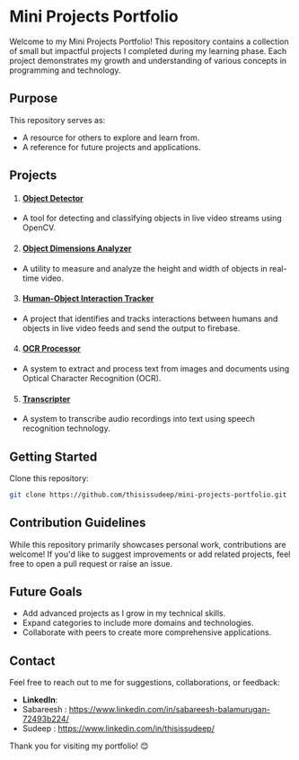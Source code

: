 # **Mini Projects Portfolio**

Welcome to my Mini Projects Portfolio! This repository contains a collection of small but impactful projects I completed during my learning phase. Each project demonstrates my growth and understanding of various concepts in programming and technology.

## **Purpose**

This repository serves as:

- A resource for others to explore and learn from.
- A reference for future projects and applications.

## **Projects**

1. #### **[Object Detector](./object-detector.py)**

- A tool for detecting and classifying objects in live video streams using OpenCV.

2. #### **[Object Dimensions Analyzer](./object-dimension-analyzer.py)**

- A utility to measure and analyze the height and width of objects in real-time video.

3. #### **[Human-Object Interaction Tracker](human-object-interaction-tracker.py)**

- A project that identifies and tracks interactions between humans and objects in live video feeds and send the output to firebase.

4. #### **[OCR Processor](ocr-processor.py)**

- A system to extract and process text from images and documents using Optical Character Recognition (OCR).

5. #### **[Transcripter](transcripter.py)**

- A system to transcribe audio recordings into text using speech recognition technology.

## **Getting Started**

Clone this repository:

```bash
git clone https://github.com/thisissudeep/mini-projects-portfolio.git
```

## **Contribution Guidelines**

While this repository primarily showcases personal work, contributions are welcome! If you'd like to suggest improvements or add related projects, feel free to open a pull request or raise an issue.

## **Future Goals**

- Add advanced projects as I grow in my technical skills.
- Expand categories to include more domains and technologies.
- Collaborate with peers to create more comprehensive applications.

## **Contact**

Feel free to reach out to me for suggestions, collaborations, or feedback:

- **LinkedIn**:
- Sabareesh : https://www.linkedin.com/in/sabareesh-balamurugan-72493b224/
- Sudeep : https://www.linkedin.com/in/thisissudeep/

Thank you for visiting my portfolio! 😊
